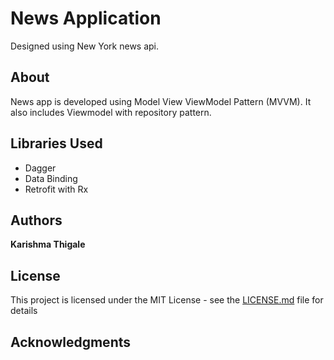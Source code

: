 # News Application

Designed using New York news api.

## About

News app is developed using Model View ViewModel Pattern (MVVM).
It also includes Viewmodel with repository pattern.

## Libraries Used

* Dagger
* Data Binding
* Retrofit with Rx

## Authors

**Karishma Thigale**

## License

This project is licensed under the MIT License - see the [LICENSE.md](LICENSE.md) file for details

## Acknowledgments

